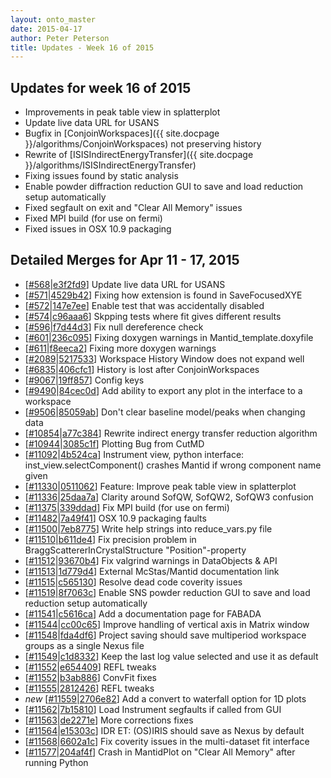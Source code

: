 ```yaml
---
layout: onto_master
date: 2015-04-17
author: Peter Peterson
title: Updates - Week 16 of 2015
---
```

Updates for week 16 of 2015
---------------------------
* Improvements in peak table view in splatterplot
* Update live data URL for USANS
* Bugfix in [ConjoinWorkspaces]({{ site.docpage }}/algorithms/ConjoinWorkspaces) not preserving history
* Rewrite of [ISISIndirectEnergyTransfer]({{ site.docpage }}/algorithms/ISISIndirectEnergyTransfer)
* Fixing issues found by static analysis
* Enable powder diffraction reduction GUI to save and load reduction setup automatically
* Fixed segfault on exit and "Clear All Memory" issues
* Fixed MPI build (for use on fermi)
* Fixed issues in OSX 10.9 packaging

Detailed Merges for Apr 11 - 17, 2015
-------------------------------------
* \[[#568](https://github.com/mantidproject/mantid/pull/568)\|[e3f2fd9](https://github.com/mantidproject/mantid/commit/e3f2fd9844b227387c74e6ba5ac69aee7b92c971)\] Update live data URL for USANS
* \[[#571](https://github.com/mantidproject/mantid/pull/571)\|[4529b42](https://github.com/mantidproject/mantid/commit/4529b426756bb8418dcaebb3d0e70a1c73a9e213)\] Fixing how extension is found in SaveFocusedXYE
* \[[#572](https://github.com/mantidproject/mantid/pull/572)\|[147e7ee](https://github.com/mantidproject/mantid/commit/147e7ee31c2bba185cb46a045446bf42a7152060)\] Enable test that was accidentally disabled
* \[[#574](https://github.com/mantidproject/mantid/pull/574)\|[c96aaa6](https://github.com/mantidproject/mantid/commit/c96aaa63c688b52ce67dd83dc89325381ef45a1b)\] Skpping tests where fit gives different results
* \[[#596](https://github.com/mantidproject/mantid/pull/596)\|[f7d44d3](https://github.com/mantidproject/mantid/commit/f7d44d341532236723fc6f64596e6c3699c72569)\] Fix null dereference check
* \[[#601](https://github.com/mantidproject/mantid/pull/601)\|[236c095](https://github.com/mantidproject/mantid/commit/236c0950a616aa2d01b0f259f7425abdbc42b136)\] Fixing doxygen warnings in Mantid_template.doxyfile
* \[[#611](https://github.com/mantidproject/mantid/pull/611)\|[f8eeca2](https://github.com/mantidproject/mantid/commit/f8eeca29d16d7988c462c7ae44512cf3126c0c9d)\] Fixing more doxygen warnings
* \[[#2089](http://trac.mantidproject.org/mantid/ticket/2089)\|[5217533](https://github.com/mantidproject/mantid/commit/5217533fd22d4979f39bc3f21e0c04936bf32596)\] Workspace History Window does not expand well
* \[[#6835](http://trac.mantidproject.org/mantid/ticket/6835)\|[406cfc1](https://github.com/mantidproject/mantid/commit/406cfc18a26b0ed2c77825eb9c3bdf546e349416)\] History is lost after ConjoinWorkspaces
* \[[#9067](http://trac.mantidproject.org/mantid/ticket/9067)\|[19ff857](https://github.com/mantidproject/mantid/commit/19ff857cbb0944afd11d12ee83e0475f1380ccb3)\] Config keys
* \[[#9490](http://trac.mantidproject.org/mantid/ticket/9490)\|[84cec0d](https://github.com/mantidproject/mantid/commit/84cec0d61d54c3d48374affc8fbb3bc12b648ef1)\] Add ability to export any plot in the interface to a workspace
* \[[#9506](http://trac.mantidproject.org/mantid/ticket/9506)\|[85059ab](https://github.com/mantidproject/mantid/commit/85059abaf7cb01259aa2ae4dde2d8090cc15550c)\] Don't clear baseline model/peaks when changing data
* \[[#10854](http://trac.mantidproject.org/mantid/ticket/10854)\|[a77c384](https://github.com/mantidproject/mantid/commit/a77c3846a562f6203c4d712e22fd41cd1792debc)\] Rewrite indirect energy transfer reduction algorithm
* \[[#10944](http://trac.mantidproject.org/mantid/ticket/10944)\|[3085c1f](https://github.com/mantidproject/mantid/commit/3085c1f1b5dacc9cf3c6d41d366982a4e485b16c)\] Plotting Bug from CutMD
* \[[#11092](http://trac.mantidproject.org/mantid/ticket/11092)\|[4b524ca](https://github.com/mantidproject/mantid/commit/4b524cae335acf175bd335169ecfa7e805ea60bf)\] Instrument view, python interface: inst_view.selectComponent() crashes Mantid if wrong component name given
* \[[#11330](http://trac.mantidproject.org/mantid/ticket/11330)\|[0511062](https://github.com/mantidproject/mantid/commit/0511062ee33813e2e1b1beff0f5088be5203d04b)\] Feature: Improve peak table view in splatterplot
* \[[#11336](http://trac.mantidproject.org/mantid/ticket/11336)\|[25daa7a](https://github.com/mantidproject/mantid/commit/25daa7a25415d3547bb61af70252462d4a78cbe5)\] Clarity around SofQW, SofQW2, SofQW3 confusion
* \[[#11375](http://trac.mantidproject.org/mantid/ticket/11375)\|[339ddad](https://github.com/mantidproject/mantid/commit/339ddad0ebf99500aab78f7323072300ab323a54)\] Fix MPI build (for use on fermi)
* \[[#11482](http://trac.mantidproject.org/mantid/ticket/11482)\|[7a49f41](https://github.com/mantidproject/mantid/commit/7a49f4161ec76dd49b28ba585c6b5fe44238d0e8)\] OSX 10.9 packaging faults
* \[[#11500](http://trac.mantidproject.org/mantid/ticket/11500)\|[7eb8775](https://github.com/mantidproject/mantid/commit/7eb8775152b32e51cd8e9d86ab7939284baf2eb7)\] Write help strings into reduce_vars.py file
* \[[#11510](http://trac.mantidproject.org/mantid/ticket/11510)\|[b611de4](https://github.com/mantidproject/mantid/commit/b611de4a0f6f0829392d136d32f93ba0988c809a)\] Fix precision problem in BraggScattererInCrystalStructure "Position"-property
* \[[#11512](http://trac.mantidproject.org/mantid/ticket/11512)\|[93670b4](https://github.com/mantidproject/mantid/commit/93670b4cd29e332ae75bcdd6fb900b05ec932397)\] Fix valgrind warnings in DataObjects &amp; API
* \[[#11513](http://trac.mantidproject.org/mantid/ticket/11513)\|[1d779d4](https://github.com/mantidproject/mantid/commit/1d779d4871640f03154fcfe3900c3321f8249d9a)\] External McStas/Mantid documentation link
* \[[#11515](http://trac.mantidproject.org/mantid/ticket/11515)\|[c565130](https://github.com/mantidproject/mantid/commit/c565130109bc0911364a660b284202dd8c8f0ee5)\] Resolve dead code coverity issues
* \[[#11519](http://trac.mantidproject.org/mantid/ticket/11519)\|[8f7063c](https://github.com/mantidproject/mantid/commit/8f7063ccbb164a28ab030698e0f010f22462bf1e)\] Enable SNS powder reduction GUI to save and load reduction setup automatically
* \[[#11541](http://trac.mantidproject.org/mantid/ticket/11541)\|[c5616ca](https://github.com/mantidproject/mantid/commit/c5616caf6a77d8775bf8aa751042fdf03999e0e0)\] Add a documentation page for FABADA
* \[[#11544](http://trac.mantidproject.org/mantid/ticket/11544)\|[cc00c65](https://github.com/mantidproject/mantid/commit/cc00c65d0d2174d8ed213dbdfb0b4d88aebfc9a4)\] Improve handling of vertical axis in Matrix window
* \[[#11548](http://trac.mantidproject.org/mantid/ticket/11548)\|[fda4df6](https://github.com/mantidproject/mantid/commit/fda4df6d2069a4bbdad7c86bc10d88473bdad207)\] Project saving should save multiperiod workspace groups as a single Nexus file
* \[[#11549](http://trac.mantidproject.org/mantid/ticket/11549)\|[c1d8332](https://github.com/mantidproject/mantid/commit/c1d8332b36a065bb4b69cfd33d5037577a92adfb)\] Keep the last log value selected and use it as default
* \[[#11552](http://trac.mantidproject.org/mantid/ticket/11552)\|[e654409](https://github.com/mantidproject/mantid/commit/e6544095456dc6836d6b7fcf446b50fe32e6e38d)\] REFL tweaks
* \[[#11552](http://trac.mantidproject.org/mantid/ticket/11552)\|[b3ab886](https://github.com/mantidproject/mantid/commit/b3ab8866c1d51754a560fb0c1ea0f4519326c57f)\] ConvFit fixes
* \[[#11555](http://trac.mantidproject.org/mantid/ticket/11555)\|[2812426](https://github.com/mantidproject/mantid/commit/2812426067a498d1a2b240f7ae2a596458c64bce)\] REFL tweaks
* *new* \[[#11559](http://trac.mantidproject.org/mantid/ticket/11559)\|[2706e82](https://github.com/mantidproject/mantid/commit/2706e82e5672d12f74aeef2d309868634fc00e32)\] Add a convert to waterfall option for 1D plots
* \[[#11562](http://trac.mantidproject.org/mantid/ticket/11562)\|[7b15810](https://github.com/mantidproject/mantid/commit/7b158106f648c3a3804bba1ae197f0251329c2a1)\] Load Instrument segfaults if called from GUI
* \[[#11563](http://trac.mantidproject.org/mantid/ticket/11563)\|[de2271e](https://github.com/mantidproject/mantid/commit/de2271ec3d479ccbe5965bad52a095fda58f6cda)\] More corrections fixes
* \[[#11564](http://trac.mantidproject.org/mantid/ticket/11564)\|[e15303c](https://github.com/mantidproject/mantid/commit/e15303ced3042f18fb9e9f00cdb880086b647e6b)\] IDR ET: (OS)IRIS should save as Nexus by default
* \[[#11568](http://trac.mantidproject.org/mantid/ticket/11568)\|[6602a1c](https://github.com/mantidproject/mantid/commit/6602a1c61f00c059da20842299c9deb403d7ec10)\] Fix coverity issues in the multi-dataset fit interface
* \[[#11577](http://trac.mantidproject.org/mantid/ticket/11577)\|[204af4f](https://github.com/mantidproject/mantid/commit/204af4fd21683ecdb2ad39bb1c915cb6c04ca0d1)\] Crash in MantidPlot on "Clear All Memory" after running Python
